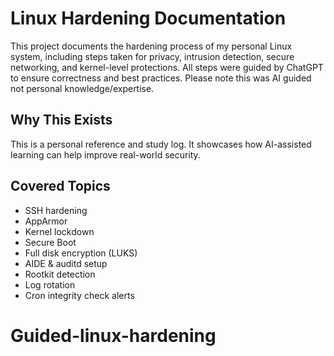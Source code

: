 # Linux Hardening Documentation

This project documents the hardening process of my personal Linux system, including steps taken for privacy, intrusion detection, secure networking, and kernel-level protections. All steps were guided by ChatGPT to ensure correctness and best practices. Please note this was AI guided not personal knowledge/expertise.

## Why This Exists
This is a personal reference and study log. It showcases how AI-assisted learning can help improve real-world security.

## Covered Topics
- SSH hardening
- AppArmor
- Kernel lockdown
- Secure Boot
- Full disk encryption (LUKS)
- AIDE & auditd setup
- Rootkit detection
- Log rotation
- Cron integrity check alerts

# Guided-linux-hardening
